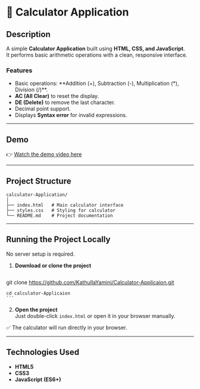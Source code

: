 # 🧮 Calculator Application

## Description

A simple **Calculator Application** built using **HTML, CSS, and
JavaScript**.\
It performs basic arithmetic operations with a clean, responsive
interface.

### Features

-   Basic operations: \*\*Addition (+), Subtraction (-), Multiplication
    (\*), Division (/)\*\*.
-   **AC (All Clear)** to reset the display.
-   **DE (Delete)** to remove the last character.
-   Decimal point support.
-   Displays **Syntax error** for invalid expressions.
  

------------------------------------------------------------------------
## Demo

👉 [Watch the demo video here](https://drive.google.com/file/d/1VPPacPhzIzVkiS6nQWNC41US3kzlD_fR/view?usp=drive_link) 

------------------------------------------------------------------------

## Project Structure

    calculator-Application/
    │
    ├── index.html   # Main calculator interface
    ├── styles.css   # Styling for calculator
    └── README.md    # Project documentation

------------------------------------------------------------------------

## Running the Project Locally

No server setup is required.

1.  **Download or clone the project**

    ``` bash
   git clone https://github.com/KathullaYamini/Calculator-Applicaion.git

    cd calculator-Applicaion
    ```

2.  **Open the project**\
    Just double-click `index.html` or open it in your browser manually.

✅ The calculator will run directly in your browser.

------------------------------------------------------------------------

## Technologies Used

-   **HTML5**
-   **CSS3**
-   **JavaScript (ES6+)**
